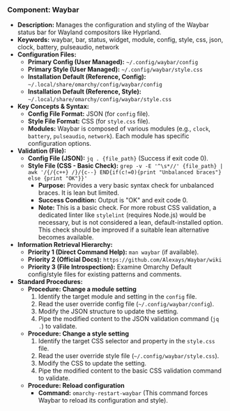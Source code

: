 ### Component: Waybar
- **Description:** Manages the configuration and styling of the Waybar status bar for Wayland compositors like Hyprland.
- **Keywords:** waybar, bar, status, widget, module, config, style, css, json, clock, battery, pulseaudio, network
- **Configuration Files:**
  - **Primary Config (User Managed):** `~/.config/waybar/config`
  - **Primary Style (User Managed):** `~/.config/waybar/style.css`
  - **Installation Default (Reference, Config):** `~/.local/share/omarchy/config/waybar/config`
  - **Installation Default (Reference, Style):** `~/.local/share/omarchy/config/waybar/style.css`
- **Key Concepts & Syntax:**
  - **Config File Format:** JSON (for `config` file).
  - **Style File Format:** CSS (for `style.css` file).
  - **Modules:** Waybar is composed of various modules (e.g., `clock`, `battery`, `pulseaudio`, `network`). Each module has specific configuration options.
- **Validation (File):**
  - **Config File (JSON):** `jq . {file_path}` (Success if exit code 0).
  - **Style File (CSS - Basic Check):** `grep -v -E '^\s*//' {file_path} | awk '/{/{c++} /}/{c--} END{if(c!=0){print "Unbalanced braces"} else {print "OK"}}'`
    - **Purpose:** Provides a very basic syntax check for unbalanced braces. It is lean but limited.
    - **Success Condition:** Output is "OK" and exit code 0.
    - **Note:** This is a basic check. For more robust CSS validation, a dedicated linter like `stylelint` (requires Node.js) would be necessary, but is not considered a lean, default-installed option. This check should be improved if a suitable lean alternative becomes available.
- **Information Retrieval Hierarchy:**
  - **Priority 1 (Direct Command Help):** `man waybar` (if available).
  - **Priority 2 (Official Docs):** `https://github.com/Alexays/Waybar/wiki`
  - **Priority 3 (File Introspection):** Examine Omarchy Default config/style files for existing patterns and comments.
- **Standard Procedures:**
  - **Procedure: Change a module setting**
    1. Identify the target module and setting in the `config` file.
    2. Read the user override config file (`~/.config/waybar/config`).
    3. Modify the JSON structure to update the setting.
    4. Pipe the modified content to the JSON validation command (`jq .`) to validate.
  - **Procedure: Change a style setting**
    1. Identify the target CSS selector and property in the `style.css` file.
    2. Read the user override style file (`~/.config/waybar/style.css`).
    3. Modify the CSS to update the setting.
    4. Pipe the modified content to the basic CSS validation command to validate.
  - **Procedure: Reload configuration**
    - **Command:** `omarchy-restart-waybar` (This command forces Waybar to reload its configuration and style).
